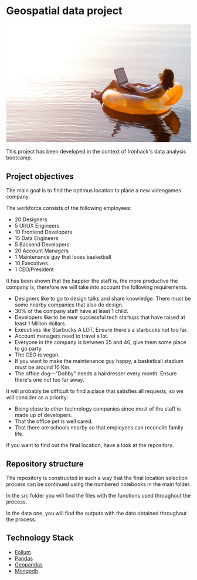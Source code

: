 # Geospatial data project

![portada](https://github.com/Fominayasg/geospatial-data-project/blob/main/images/portada.jpg)

This project has been developed in the context of Ironhack's data analysis bootcamp.

## Project objectives

The main goal is to find the optimus location to place a new videogames company. 

The workforce consists of the following employees:

- 20 Designers
- 5 UI/UX Engineers
- 10 Frontend Developers
- 15 Data Engineers
- 5 Backend Developers
- 20 Account Managers
- 1 Maintenance guy that loves basketball
- 10 Executives
- 1 CEO/President

It has been shown that the happier the staff is, the more productive the company is, therefore we will take into account the following requirements.

- Designers like to go to design talks and share knowledge. There must be some nearby companies that also do design.
- 30% of the company staff have at least 1 child.
- Developers like to be near successful tech startups that have raised at least 1 Million dollars.
- Executives like Starbucks A LOT. Ensure there's a starbucks not too far.
- Account managers need to travel a lot.
- Everyone in the company is between 25 and 40, give them some place to go party.
- The CEO is vegan.
- If you want to make the maintenance guy happy, a basketball stadium must be around 10 Km.
- The office dog—"Dobby" needs a hairdresser every month. Ensure there's one not too far away.


It will probably be difficult to find a place that satisfies all requests, so we will consider as a priority:
- Being close to other technology companies since most of the staff is made up of developers.
- That the office pet is well cared.
- That there are schools nearby so that employees can reconcile family life.

If you want to find out the final location, have a look at the repository.

## Repository structure

The repository is constructed in such a way that the final location selection process can be continued using the numbered notebooks in the main folder.

In the src folder you will find the files with the functions used throughout the process.

In the data one, you will find the outputs with the data obtained throughout the process.



## Technology Stack

- [Folium](https://python-visualization.github.io/folium/)
- [Pandas](https://pandas.pydata.org/docs/)
- [Geopandas](https://geopandas.org/)
- [Mongodb](https://www.mongodb.com/)



